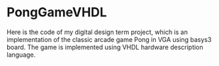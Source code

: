 # PongGameVHDL
Here is the code of my digital design term project, which is an implementation of the classic arcade game Pong in VGA using basys3 board. The game is implemented using VHDL hardware description language. 
